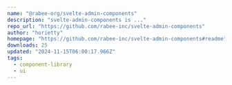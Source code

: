 ```yaml
---
name: "@rabee-org/svelte-admin-components"
description: "svelte-admin-components is ..."
repo_url: "https://github.com/rabee-inc/svelte-admin-components"
author: "horietty"
homepage: "https://github.com/rabee-inc/svelte-admin-components#readme"
downloads: 25
updated: "2024-11-15T06:00:17.966Z"
tags: 
  - component-library
  - ui
---
```

